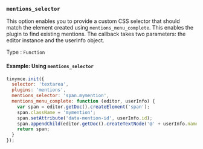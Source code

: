 ### `mentions_selector`

This option enables you to provide a custom CSS selector that should match the element created using `mentions_menu_complete`. This enables the plugin to find existing mentions. The callback takes two parameters: the editor instance and the userInfo object.

Type
: `Function`

#### Example: Using `mentions_selector`

```js
tinymce.init({
  selector: 'textarea',
  plugins: 'mentions',
  mentions_selector: 'span.mymention',
  mentions_menu_complete: function (editor, userInfo) {
    var span = editor.getDoc().createElement('span');
    span.className = 'mymention';
    span.setAttribute('data-mention-id', userInfo.id);
    span.appendChild(editor.getDoc().createTextNode('@' + userInfo.name));
    return span;
  }
});
```
